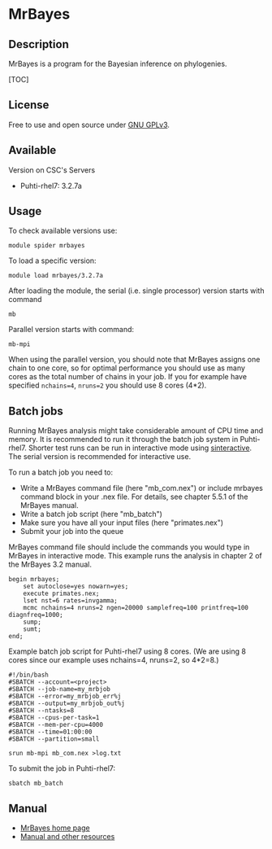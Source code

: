# MrBayes

## Description

MrBayes is a program for the Bayesian inference on phylogenies.

[TOC]

## License

Free to use and open source under [GNU GPLv3](https://www.gnu.org/licenses/gpl-3.0.html).

## Available

Version on CSC's Servers

-   Puhti-rhel7: 3.2.7a

## Usage

To check available versions use:
```text
module spider mrbayes
```
To load a specific version:
```text
module load mrbayes/3.2.7a
```
After loading the module, the serial (i.e. single processor) version starts with command
```text
mb
```
Parallel version starts with command:
```text
mb-mpi 
```
When using the parallel version, you should note that MrBayes assigns one chain to one core, so for optimal performance you should use as many cores as the total number of chains in your job. If you for example have specified `nchains=4`, `nruns=2` you should use 8 cores (4*2).

## Batch jobs

Running MrBayes analysis might take considerable amount of CPU time and memory. It is recommended to run it through the batch job system in Puhti-rhel7. Shorter test runs can be run in interactive mode using [sinteractive](../computing/running/interactive-usage.md). The serial version is recommended for interactive use.

To run a batch job you need to:

* Write a MrBayes command file (here "mb_com.nex") or include mrbayes command block in your .nex file. For details, see chapter 5.5.1 of the MrBayes manual.
* Write a batch job script (here "mb_batch")
* Make sure you have all your input files (here "primates.nex")
* Submit your job into the queue

MrBayes command file should include the commands you would type in MrBayes in interactive mode. This example 
runs the analysis in chapter 2 of the MrBayes 3.2 manual.

```text
begin mrbayes;
    set autoclose=yes nowarn=yes;
    execute primates.nex;
    lset nst=6 rates=invgamma;
    mcmc nchains=4 nruns=2 ngen=20000 samplefreq=100 printfreq=100 diagnfreq=1000;
    sump;
    sumt;
end;
```

Example batch job script for Puhti-rhel7 using 8 cores. (We are using 8 cores since our example uses nchains=4, nruns=2, so 4*2=8.)

```text
#!/bin/bash
#SBATCH --account=<project>
#SBATCH --job-name=my_mrbjob
#SBATCH --error=my_mrbjob_err%j
#SBATCH --output=my_mrbjob_out%j
#SBATCH --ntasks=8
#SBATCH --cpus-per-task=1
#SBATCH --mem-per-cpu=4000
#SBATCH --time=01:00:00
#SBATCH --partition=small

srun mb-mpi mb_com.nex >log.txt
```
To submit the job in Puhti-rhel7:
```text
sbatch mb_batch 
```

## Manual

*   [MrBayes home page](https://nbisweden.github.io/MrBayes/index.html)
*   [Manual and other resources](https://nbisweden.github.io/MrBayes/manual.html)
